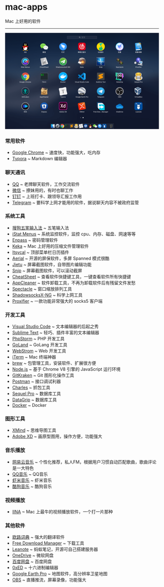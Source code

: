 # mac-apps
Mac 上好用的软件

---

![apps](./assets/20190905001.png)

### 常用软件

- [Google Chrome](https://www.google.com/intl/zh-CN/chrome/) ~ 速度快，功能强大，吃内存
- [Typora](https://typora.io/#download) ~ Markdown 编辑器

### 聊天通讯

- [QQ](https://im.qq.com/macqq/) ~ 老牌聊天软件，工作交流软件
- [微信](https://mac.weixin.qq.com/) ~ 撩妹用的，有时也聊工作
- [钉钉](https://tms.dingtalk.com/markets/dingtalk/download) ~ 上班打卡、跟领导汇报工作用
- [Telegram](https://macos.telegram.org/) ~ 要科学上网才能用的软件，据说聊天内容不被政府监管

### 系统工具

- [搜狗五笔输入法](https://pinyin.sogou.com/mac/wubi.php) ~ 五笔输入法
- [iStat Menus](https://bjango.com/mac/istatmenus/) ~ 系统监控软件，监控 cpu、内存、磁盘、网速等等
- [Enpass](https://www.enpass.io/downloads/) ~ 密码管理软件
- [Keka](https://www.keka.io/zh-cn/) ~ Mac 上好用的压缩文件管理软件
- [Itsycal](https://www.mowglii.com/itsycal/) ~ 顶部菜单栏日历插件
- [Aerial](https://github.com/JohnCoates/Aerial/releases) ~ 开源的屏保软件，多屏 Spanned 模式很酷
- [Jietu](https://jietu.qq.com) ~ 屏幕截图软件，自带图片编辑功能
- [Snip](https://snip.qq.com/) ~ 屏幕截图软件，可以滚动截屏
- [CheatSheet](https://mediaatelier.com/CheatSheet/) ~ 查看软件快捷键工具，一键查看软件所有快捷键
- [AppCleaner](https://freemacsoft.net/appcleaner/) ~ 软件卸载工具，不再为卸载软件后有残留文件发愁
- [Spectacle](https://www.spectacleapp.com/) ~ 窗口缩放排列工具
- [ShadowsocksX-NG](https://github.com/shadowsocks/ShadowsocksX-NG/releases) ~ 科学上网工具
- [Proxifier](https://www.proxifier.com/download/) ~ 一款功能非常强大的 socks5 客户端

### 开发工具

- [Visual Studio Code](https://code.visualstudio.com/) ~ 文本编辑器的后起之秀
- [Sublime Text](http://www.sublimetext.com/) ~ 轻巧、插件丰富的文本编辑器
- [PhpStorm](https://www.jetbrains.com/phpstorm/download/) ~ PHP 开发工具
- [GoLand](https://www.jetbrains.com/go/download/) ~ GoLang 开发工具
- [WebStrom](https://www.jetbrains.com/webstorm/download/) ~ Web 开发工具
- [iTerm](https://www.iterm2.com/downloads.html) ~ Mac 终端神器
- [brew](https://brew.sh/) ~ 包管理工具，安装软件、扩展很方便
- [Node.js](https://nodejs.org/zh-cn/) ~ 基于 Chrome V8 引擎的 JavaScript 运行环境
- [GitKraken](https://www.gitkraken.com/download) ~ Git 图形化操作工具
- [Postman](https://www.getpostman.com/downloads/) ~ 接口调试利器
- [Charles](https://www.charlesproxy.com/download/) ~ 抓包工具
- [Sequel Pro](https://www.sequelpro.com/) ~ 数据库工具
- [DataGrip](https://www.jetbrains.com/datagrip/) ~ 数据库工具
- [Docker](https://www.docker.com/get-started) ~ Docker

### 图形工具

- [XMind](https://www.xmind.cn/zen/) ~ 思维导图工具
- [Adobe XD](https://www.adobe.com/cn/products/xd.html) ~ 画原型图用，操作方便，功能强大

### 音乐播放

- [网易云音乐](https://music.163.com/#/download) ~ 个性化推荐，私人FM，根据用户习惯自动匹配歌曲，歌曲评论是一大特色
- [QQ音乐](https://y.qq.com/download/mac.html) ~ QQ音乐
- [虾米音乐](https://emumo.xiami.com/apps/mobile) ~ 虾米音乐
- [酷狗音乐](http://download.kugou.com/) ~ 酷狗音乐

### 视频播放

- [IINA](https://iina.io/) ~ Mac 上最牛的视频播放软件，一个打一片那种

### 其他软件

- [欧路词典](https://www.eudic.net/) ~ 强大的翻译软件
- [Free Download Manager](https://www.freedownloadmanager.org/zh/) ~ 下载工具
- [Leanote](http://app.leanote.com/) ~ 蚂蚁笔记，开源可自己搭建服务器
- [OneDrive](https://onedrive.live.com/about/zh-CN/download/) ~ 微软网盘
- [百度网盘](https://pan.baidu.com/download#pan) ~ 百度网盘
- [0xED](https://www.suavetech.com/0xed/) ~ 十六进制编辑器
- [Google Earth Pro](https://www.google.com/earth/versions/#earth-pro) ~ 地图软件，高分辨率卫星地图
- [OBS](https://obsproject.com/) ~ 直播推流，屏幕录像，功能强大
